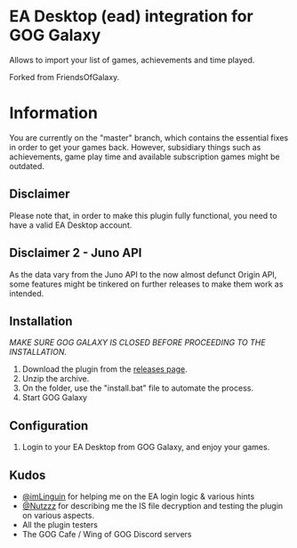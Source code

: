 # EA Desktop (ead) integration for GOG Galaxy

Allows to import your list of games, achievements and time played.

Forked from FriendsOfGalaxy.

# Information

You are currently on the "master" branch, which contains the essential fixes in order to get your games back. However, subsidiary things such as achievements, game play time and available subscription games might be outdated.

## Disclaimer

Please note that, in order to make this plugin fully functional, you need to have a valid EA Desktop account.

## Disclaimer 2 - Juno API

As the data vary from the Juno API to the now almost defunct Origin API, some features might be tinkered on further releases to make them work as intended.

## Installation

*MAKE SURE GOG GALAXY IS CLOSED BEFORE PROCEEDING TO THE INSTALLATION.*

1. Download the plugin from the [releases page](https://github.com/BellezaEmporium/galaxy-integration-ead/releases).
2. Unzip the archive.
3. On the folder, use the "install.bat" file to automate the process.
4. Start GOG Galaxy

## Configuration

1) Login to your EA Desktop from GOG Galaxy, and enjoy your games.

## Kudos

- [@imLinguin](https://github.com/imLinguin) for helping me on the EA login logic & various hints
- [@Nutzzz](https://github.com/Nutzzz) for describing me the IS file decryption and testing the plugin on various aspects.
- All the plugin testers
- The GOG Cafe / Wing of GOG Discord servers
